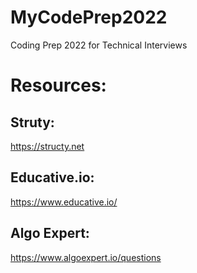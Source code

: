 # MyCodePrep2022
Coding Prep 2022 for Technical Interviews


# Resources:

## Struty:
https://structy.net

## Educative.io:
https://www.educative.io/


## Algo Expert:
https://www.algoexpert.io/questions

